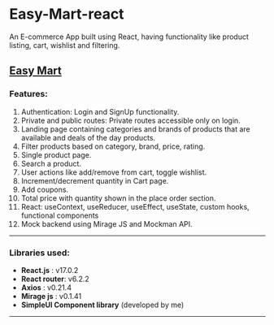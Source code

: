 # Easy-Mart-react
 
An E-commerce App built using React, having functionality like product listing, cart, wishlist and filtering.

[Easy Mart](https://easy-mart-1.netlify.app/)
---

### Features:

1. Authentication: Login and SignUp functionality.
2. Private and public routes: Private routes accessible only on login.
3. Landing page containing categories and brands of products that are available and deals of the day products.
4. Filter products based on category, brand, price, rating.
5. Single product page.
6. Search a product.
7. User actions like add/remove from cart, toggle wishlist.
8. Increment/decrement quantity in Cart page.
9. Add coupons.
10. Total price with quantity shown in the place order section.
11. React: useContext, useReducer, useEffect, useState, custom hooks, functional components
12. Mock backend using Mirage JS and Mockman API.

---

### Libraries used:

- **React.js** : v17.0.2
- **React router**: v6.2.2
- **Axios** : v0.21.4
- **Mirage js** : v0.1.41
- **SimpleUI Component library** (developed by me)

---
